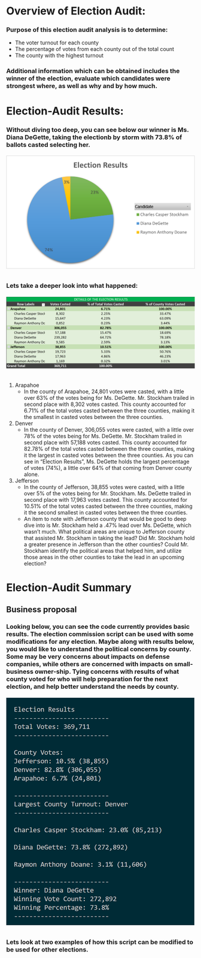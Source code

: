 # Overview of Election Audit: 
### Purpose of this election audit analysis is to determine:
  * The voter turnout for each county
  * The percentage of votes from each county out of the total count
  * The county with the highest turnout
### Additional information which can be obtained includes the winner of the election, evaluate which candidates were strongest where, as well as why and by how much.
# Election-Audit Results:
### Without diving too deep, you can see below our winner is Ms. Diana DeGette, taking the electionb by storm with 73.8% of ballots casted selecting her.
###### ![Election_Results](https://github.com/raineytracyn/Election-Anaylsis/blob/main/Resources/Election%20Results.png)
### Lets take a deeper look into what happened:
###### ![Details_of_the_election_results](https://github.com/raineytracyn/Election-Anaylsis/blob/main/Resources/Details%20of%20the%20election%20results.png)
1. Arapahoe
    * In the county of Arapahoe, 24,801 votes were casted, with a little over 63% of the votes being for Ms. DeGette. Mr. Stockham trailed in second place with 8,302 votes casted. This county accounted for 6.71% of the total votes casted between the three counties, making it the smallest in casted votes between the three counties.
2. Denver
    * In the county of Denver, 306,055 votes were casted, with a little over 78% of the votes being for Ms. DeGette. Mr. Stockham trailed in second place with 57,188 votes casted. This county accounted for 82.78% of the total votes casted between the three counties, making it the largest in casted votes between the three counties. As you can see in “Election Results”, Ms. DeGette holds the largest percentage of votes (74%), a little over 64% of that coming from Denver county alone.
3. Jefferson
    * In the county of Jefferson, 38,855 votes were casted, with a little over 5% of the votes being for Mr. Stockham. Ms. DeGette trailed in second place with 17,963 votes casted. This county accounted for 10.51% of the total votes casted between the three counties, making it the second smallest in casted votes between the three counties. 
    * An item to note with Jefferson county that would be good to deep dive into is Mr. Stockham held a .47% lead over Ms. DeGette, which wasn’t much. What political areas are unique to Jefferson county that assisted Mr. Stockham in taking the lead? Did Mr. Stockham hold a greater presence in Jefferson than the other counties? Could Mr. Stockham identify the political areas that helped him, and utilize those areas in the other counties to take the lead in an upcoming election?

# Election-Audit Summary
## Business proposal
### Looking below, you can see the code currently provides basic results. The election commission script can be used with some modifications for any election. Maybe along with results below, you would like to understand the political concerns by county. Some may be very concerns about impacts on defense companies, while others are concerned with impacts on small-business owner-ship. Tying concerns with results of what county voted for who will help preparation for the next election, and help better understand the needs by county.
###### ![Code_Results](https://github.com/raineytracyn/Election-Anaylsis/blob/main/Resources/Code_Results.png)

####
### Lets look at two examples of how this script can be modified to be used for other elections.
####
